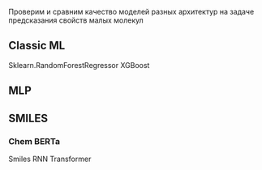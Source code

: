 Проверим и сравним качество моделей разных архитектур на задаче предсказания свойств малых молекул

## Classic ML
Sklearn.RandomForestRegressor
XGBoost

## MLP

## SMILES
### Chem BERTa
Smiles RNN
Transformer